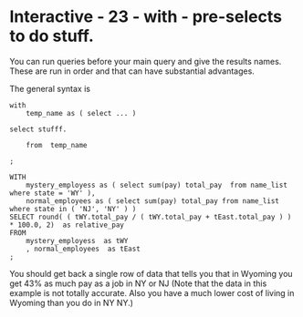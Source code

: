 



<style>
.pagebreak { page-break-before: always; }
.half { height: 200px; }
</style>





# Interactive - 23 - with - pre-selects to do stuff.

You can run queries before your main query and give the results names.
These are run in order and that can have substantial advantages.

The general syntax is

```
with
	temp_name as ( select ... )

select stufff.

	from  temp_name

;
```

```
WITH
	mystery_employess as ( select sum(pay) total_pay  from name_list where state = 'WY' ),
	normal_employees as ( select sum(pay) total_pay from name_list where state in ( 'NJ', 'NY' ) )
SELECT round( ( tWY.total_pay / ( tWY.total_pay + tEast.total_pay ) ) * 100.0, 2)  as relative_pay
FROM 
	mystery_employess  as tWY
	, normal_employees  as tEast
;

```


You should get back a single row of data that tells you that in Wyoming you get 43% as much pay
as a job in NY or NJ (Note that the data in this example is not totally accurate.  Also you have
a much lower cost of living in Wyoming than you do in NY NY.)

